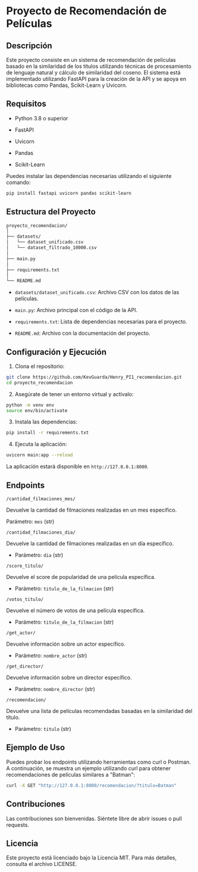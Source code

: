# Proyecto de Recomendación de Películas
## Descripción
Este proyecto consiste en un sistema de recomendación de películas basado en la similaridad de los títulos utilizando técnicas de procesamiento de lenguaje natural y cálculo de similaridad del coseno. El sistema está implementado utilizando FastAPI para la creación de la API y se apoya en bibliotecas como Pandas, Scikit-Learn y Uvicorn.

## Requisitos
- Python 3.8 o superior

- FastAPI

- Uvicorn

- Pandas

- Scikit-Learn

Puedes instalar las dependencias necesarias utilizando el siguiente comando:

```bash
pip install fastapi uvicorn pandas scikit-learn
```


## Estructura del Proyecto

```bash
proyecto_recomendacion/
│
├── datasets/
│   └── dataset_unificado.csv
│   └── dataset_filtrado_10000.csv
│
├── main.py
│
├── requirements.txt
│
└── README.md
```

- `datasets/dataset_unificado.csv`: Archivo CSV con los datos de las películas.

- `main.py`: Archivo principal con el código de la API.

- `requirements.txt`: Lista de dependencias necesarias para el proyecto.

- `README.md`: Archivo con la documentación del proyecto.

## Configuración y Ejecución

1. Clona el repositorio:

```bash
git clone https://github.com/KevGuarda/Henry_PI1_recomendacion.git
cd proyecto_recomendacion
```

2. Asegúrate de tener un entorno virtual y actívalo:

```bash
python -m venv env
source env/bin/activate
```

3. Instala las dependencias:

```bash
pip install -r requirements.txt
```

4. Ejecuta la aplicación:

```bash
uvicorn main:app --reload
```

La aplicación estará disponible en `http://127.0.0.1:8000`.

## Endpoints

`/cantidad_filmaciones_mes/`

Devuelve la cantidad de filmaciones realizadas en un mes específico.

Parámetro: `mes` (str)

`/cantidad_filmaciones_dia/`

Devuelve la cantidad de filmaciones realizadas en un día específico.

- Parámetro: `dia` (str)

`/score_titulo/`

Devuelve el score de popularidad de una película específica.

- Parámetro: `titulo_de_la_filmacion` (str)

`/votos_titulo/`

Devuelve el número de votos de una película específica.

- Parámetro: `titulo_de_la_filmacion` (str)

`/get_actor/`

Devuelve información sobre un actor específico.

- Parámetro: `nombre_actor` (str)

`/get_director/`

Devuelve información sobre un director específico.

- Parámetro: `nombre_director` (str)

`/recomendacion/`

Devuelve una lista de películas recomendadas basadas en la similaridad del título.

- Parámetro: `titulo` (str)

## Ejemplo de Uso

Puedes probar los endpoints utilizando herramientas como curl o Postman. A continuación, se muestra un ejemplo utilizando curl para obtener recomendaciones de películas similares a "Batman":

```bash
curl -X GET "http://127.0.0.1:8000/recomendacion/?titulo=Batman"
```

## Contribuciones

Las contribuciones son bienvenidas. Siéntete libre de abrir issues o pull requests.

## Licencia

Este proyecto está licenciado bajo la Licencia MIT. Para más detalles, consulta el archivo LICENSE.

